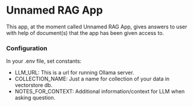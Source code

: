 # Unnamed RAG App
This app, at the moment called Unnamed RAG App, gives answers to user with help of document(s) that the app has been given access to.

### Configuration
In your .env file, set constants:
- LLM_URL: This is a url for running Ollama server.
- COLLECTION_NAME: Just a name for collection of your data in vectorstore db.
- NOTES_FOR_CONTEXT: Additional information/context for LLM when asking question.